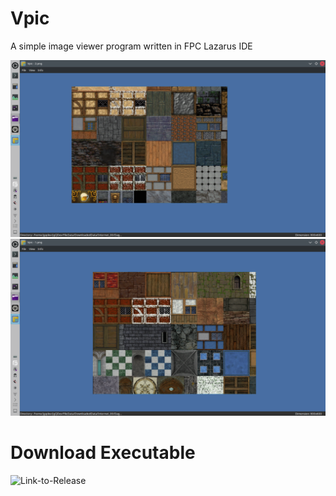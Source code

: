 # Vpic

A simple image viewer program written in FPC Lazarus IDE

![Preview](Images/Screenshot_20250512_141800.png)
![Preview](Images/Screenshot_20250512_141642.png)

# Download Executable

![Link-to-Release](Release)
